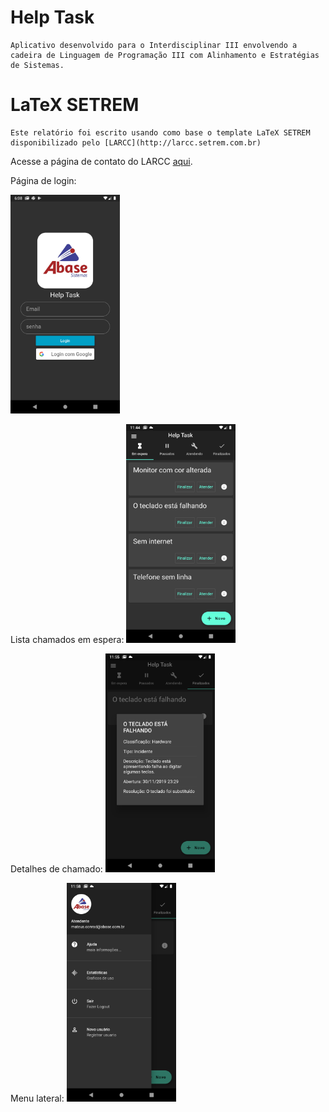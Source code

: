 # Help Task
	Aplicativo desenvolvido para o Interdisciplinar III envolvendo a cadeira de Linguagem de Programação III com Alinhamento e Estratégias de Sistemas.

# LaTeX SETREM

	Este relatório foi escrito usando como base o template LaTeX SETREM disponibilizado pelo [LARCC](http://larcc.setrem.com.br)

Acesse a página de contato do LARCC [aqui](http://larcc.setrem.com.br/en/contact/).

Página de login:

<img src="https://github.com/mateusconrad/helptask/blob/master/relatorio/imagens/screenshots/1_login.png" height=350> 

Lista chamados em espera:
<img src="https://github.com/mateusconrad/helptask/blob/master/relatorio/imagens/screenshots/2_em_espera.png" height=350> 

Detalhes de chamado:
<img src="https://github.com/mateusconrad/helptask/blob/master/relatorio/imagens/screenshots/detalhes.png" height=350> 

Menu lateral:
<img src="https://github.com/mateusconrad/helptask/blob/master/relatorio/imagens/screenshots/6_drawer.png" height=350> 



